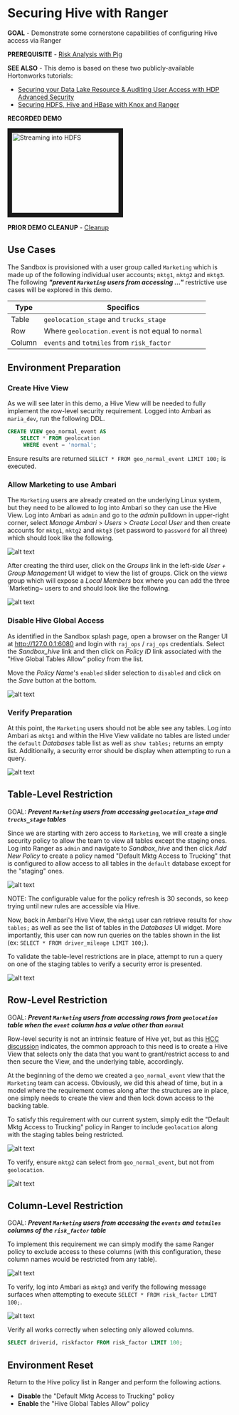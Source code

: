 # Securing Hive with Ranger

**GOAL** - Demonstrate some cornerstone capabilities of configuring Hive access 
via Ranger

**PREREQUISITE** - [Risk Analysis with Pig](../pig/README.md)

**SEE ALSO** - This demo is based on these two publicly-available 
Hortonworks tutorials:

* [Securing your Data Lake Resource & Auditing User Access with HDP Advanced Security](http://hortonworks.com/hadoop-tutorial/securing-data-lake-auditing-user-access-using-hdp-security/ "HDP Advanced Security") 
* [Securing HDFS, Hive and HBase with Knox and Ranger](http://hortonworks.com/hadoop-tutorial/manage-security-policy-hive-hbase-knox-ranger/ "Knox and Ranger") 

**RECORDED DEMO**

<a href="http://www.youtube.com/watch?feature=player_embedded&v=nr6fmpSo6oI" target="_blank"><img src="http://img.youtube.com/vi/nr6fmpSo6oI/0.jpg" 
alt="Streaming into HDFS" width="240" height="180" border="10" /></a>

**PRIOR DEMO CLEANUP** - [Cleanup](./CleanUp.md)

## Use Cases

The Sandbox is provisioned with a user group called `Marketing` which is made up
of the following individual user accounts; `mktg1`, `mktg2` and `mktg3`. The 
following **_"prevent `Marketing` users from accessing ..."_** restrictive
use cases will be explored in this demo.

Type | Specifics
--- | ---
Table|`geolocation_stage` and `trucks_stage`
Row|Where `geolocation.event` is not equal to `normal`
Column|`events` and `totmiles` from `risk_factor` 

## Environment Preparation

### Create Hive View

As we will see later in this demo, a Hive View will be needed to fully 
implement the row-level security requirement.  Logged into Ambari as 
`maria_dev`, run the following DDL.


```sql
CREATE VIEW geo_normal_event AS
    SELECT * FROM geolocation
     WHERE event = 'normal';
```

Ensure results are returned `SELECT * FROM geo_normal_event LIMIT 100;`
is executed. 

### Allow Marketing to use Ambari

The `Marketing` users are already created on the underlying Linux system, but
they need to be allowed to log into Ambari so they can use the Hive View. 
Log into Ambari as `admin` and go to the _admin_ pulldown in upper-right corner,
select _Manage Ambari_ > _Users_ > _Create Local User_ and then create accounts
for `mktg1`, `mktg2` and `mktg3` (set password to `password` for all three) 
which should look like the following.

![alt text](./images/CreateUser.png "create user")

After creating the third user, click on the _Groups_ link in the left-side 
_User + Group Management_ UI widget to view the list of groups.  Click on the
_views_ group which will expose a _Local Members_ box where you can add the
three `Marketing~ users to and should look like the following.

![alt text](./images/ViewsMembership.png "views membership")

### Disable Hive Global Access

As identified in the Sandbox splash page, open a browser on the Ranger UI at
<http://127.0.0.1:6080> and login with `raj_ops` / `raj_ops` credentials.  Select
the _Sandbox_hive_ link and then click on _Policy ID_ link associated with 
the "Hive Global Tables Allow" policy from the list.

Move the _Policy Name_'s `enabled` slider selection to `disabled` and click
on the _Save_ button at the bottom.

![alt text](./images/DisableGlobalAccess.png "disable global access")

### Verify Preparation

At this point, the `Marketing` users should not be able see any tables.  Log
into Ambari as `mktg1` and within the Hive View validate no tables are listed
under the `default` _Databases_ table list as well as `show tables;` returns
an empty list.  Additionally, a security error should be display when 
attempting to run a query.

![alt text](./images/ZeroAccess.png "no access")

## Table-Level Restriction

GOAL: **_Prevent `Marketing` users from accessing `geolocation_stage` 
and `trucks_stage` tables_** 

Since we are starting with zero access to `Marketing`, we will create a 
single security policy to allow the team to view all tables except the 
staging ones.  Log into Ranger as `admin` and navigate to _Sandbox_hive_
and then click _Add New Policy_ to create a policy named "Default Mktg
Access to Trucking" that is configured to allow access to all tables in
the `default` database except for the "staging" ones.

![alt text](./images/BasePolicy.png "base policy")

NOTE: The configurable value for the policy refresh is 30 seconds, so 
keep trying until new rules are accessible via Hive.

Now, back in Ambari's Hive View, the `mktg1` user can retrieve results 
for `show tables;` as well as see the list of tables in the _Databases_ UI
widget.  More importantly, this user can now run queries on the tables 
shown in the list (ex: `SELECT * FROM driver_mileage LIMIT 100;`).

To validate the table-level restrictions are in place, attempt to run a query
on one of the staging tables to verify a security error is presented.

![alt text](./images/TableRestriction.png "table restriction")

## Row-Level Restriction

GOAL: **_Prevent `Marketing` users from accessing rows from `geolocation` 
table when the `event` column has a value other than `normal`_** 

Row-level security is not an intrinsic feature of Hive yet, but as this 
[HCC discussion](https://community.hortonworks.com/questions/1156/what-is-the-best-way-to-implement-row-based-securi.html "HCC discussion") indicates, the common
approach to this need is to create a Hive View that selects only the data
that you want to grant/restrict access to and then secure the View, and 
the underlying table, accordingly.

At the beginning of the demo we created a `geo_normal_event` view that 
the `Marketing` team can access.  Obviously, we did this ahead of time, but
in a model where the requirement comes along after the structures are in
place, one simply needs to create the view and then lock down access to 
the backing table.

To satisfy this requirement with our current system, simply edit the 
"Default Mktg Access to Trucking" policy in Ranger to include `geolocation`
along with the staging tables being restricted.

![alt text](./images/RestrictGeolocation.png "restrict geolocation")

To verify, ensure `mktg2` can select from `geo_normal_event`, but not from `geolocation`.

![alt text](./images/GeolocationError.png "geolocation secured")

## Column-Level Restriction

GOAL: **_Prevent `Marketing` users from accessing the `events` and `totmiles` 
columns of the `risk_factor` table_** 

To implement this requirement we can simply modify the same Ranger policy 
to exclude access to these columns (with this configuration, these column names
would be restricted from any table).

![alt text](./images/ColumnSecurity.png "column-level config")

To verify, log into Ambari as `mktg3` and verify the following message surfaces 
when attempting to execute `SELECT * FROM risk_factor LIMIT 100;`.

![alt text](./images/ColumnError.png "col-level secured")

Verify all works correctly when selecting only allowed columns.

```sql
SELECT driverid, riskfactor FROM risk_factor LIMIT 100;
```

## Environment Reset

Return to the Hive policy list in Ranger and perform the following actions.

* **Disable** the "Default Mktg Access to Trucking" policy
* **Enable** the "Hive Global Tables Allow" policy
